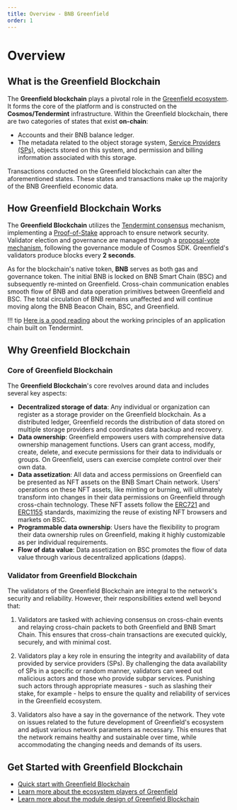 ```yaml
---
title: Overview - BNB Greenfield
order: 1
---
```

# Overview

## What is the Greenfield Blockchain

The **Greenfield blockchain** plays a pivotal role in the [Greenfield ecosystem](../introduction.md#ecosystem). 
It forms the core of the platform and is constructed on the **Cosmos/Tendermint** infrastructure. 
Within the Greenfield blockchain, there are two categories of states that exist **on-chain**: 

- Accounts and their BNB balance ledger.
- The metadata related to the object storage system, [Service Providers (SPs)](../storage-provider/overview.md), objects stored on this system, 
and permission and billing information associated with this storage.

Transactions conducted on the Greenfield blockchain can alter the aforementioned states. These states and transactions 
make up the majority of the BNB Greenfield economic data.

## How Greenfield Blockchain Works
The **Greenfield Blockchain** utilizes the [Tendermint consensus](https://tutorials.cosmos.network/) mechanism, 
implementing a [Proof-of-Stake](https://ethereum.org/en/developers/docs/consensus-mechanisms/pos/) approach to ensure network security. 
Validator election and governance are managed through a [proposal-vote mechanism](https://github.com/bnb-chain/greenfield/blob/doc-refactor/docs/modules/governance.md), following 
the governance module of Cosmos SDK. Greenfield's validators produce blocks every **2 seconds**.

As for the blockchain's native token, **BNB** serves as both gas and governance token. The initial BNB is locked on BNB 
Smart Chain (BSC) and subsequently re-minted on Greenfield. Cross-chain communication enables smooth flow of BNB and 
data operation primitives between Greenfield and BSC. The total circulation of BNB remains unaffected and will 
continue moving along the BNB Beacon Chain, BSC, and Greenfield.

!!! tip
    [Here is a good reading](https://docs.tendermint.com/v0.34/introduction/what-is-tendermint.html) about the working 
    principles of an application chain built on Tendermint.

## Why Greenfield Blockchain

### Core of Greenfield Blockchain
The **Greenfield Blockchain**'s core revolves around data and includes several key aspects:

- **Decentralized storage of data**: Any individual or organization can register as a storage provider on the Greenfield 
blockchain. As a distributed ledger, Greenfield records the distribution of data stored on multiple storage 
providers and coordinates data backup and recovery.
- **Data ownership**: Greenfield empowers users with comprehensive data ownership management functions. Users can grant 
   access, modify, create, delete, and execute permissions for their data to individuals or groups. On Greenfield, 
   users can exercise complete control over their own data.
- **Data assetization**: All data and access permissions on Greenfield can be presented as NFT assets on the BNB 
   Smart Chain network. Users' operations on these NFT assets, like minting or burning, will ultimately transform into 
    changes in their data permissions on Greenfield through cross-chain technology. These NFT assets follow the 
    [ERC721](https://ethereum.org/en/developers/docs/standards/tokens/erc-721/) and [ERC1155](https://ethereum.org/en/developers/docs/standards/tokens/erc-1155/) 
    standards, maximizing the reuse of existing NFT browsers and markets on BSC.
- **Programmable data ownership**: Users have the flexibility to program their data ownership rules on Greenfield, 
    making it highly customizable as per individual requirements.
- **Flow of data value**: Data assetization on BSC promotes the flow of data value through various decentralized applications (dapps).

### Validator from Greenfield Blockchain
The validators of the Greenfield Blockchain are integral to the network's security and reliability. 
  However, their responsibilities extend well beyond that:

1. Validators are tasked with achieving consensus on cross-chain events and relaying cross-chain packets 
   to both Greenfield and BNB Smart Chain. This ensures that cross-chain transactions are executed quickly, 
   securely, and with minimal cost.

2. Validators play a key role in ensuring the integrity and availability of data provided by 
   service providers (SPs). By challenging the data availability of SPs in a specific or random manner, 
   validators can weed out malicious actors and those who provide subpar services. 
    Punishing such actors through appropriate measures - such as slashing their stake, for example - helps 
    to ensure the quality and reliability of services in the Greenfield ecosystem.

3. Validators also have a say in the governance of the network. They vote on issues related to the future development 
   of Greenfield's ecosystem and adjust various network parameters as necessary. 
   This ensures that the network remains healthy and sustainable over time, 
   while accommodating the changing needs and demands of its users.

## Get Started with Greenfield Blockchain
- [Quick start with Greenfield Blockchain](interact-node.md)
- [Learn more about the ecosystem players of Greenfield](../introduction.md#ecosystem)
- [Learn more about the module design of Greenfield Blockchain](https://github.com/bnb-chain/greenfield/blob/doc-refactor/docs/modules/storage-module.md)
